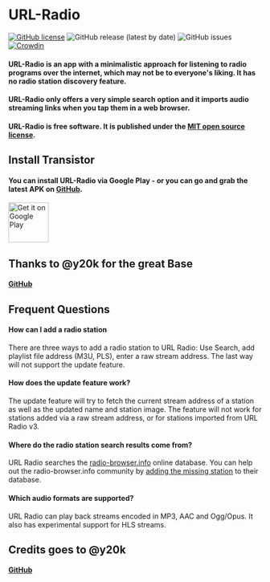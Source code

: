 # URL-Radio
[![GitHub license](https://img.shields.io/github/license/jamal2362/URL-Radio)](https://github.com/jamal2362/URL-Radio/blob/master/LICENSE.md) ![GitHub release (latest by date)](https://img.shields.io/github/v/release/jamal2362/URL-Radio) ![GitHub issues](https://img.shields.io/github/issues/jamal2362/URL-Radio) [![Crowdin](https://badges.crowdin.net/url-radio/localized.svg)](https://crowdin.com/project/url-radio)

#### URL-Radio is an app with a minimalistic approach for listening to radio programs over the internet, which may not be to everyone's liking. It has no radio station discovery feature.
#### URL-Radio only offers a very simple search option and it imports audio streaming links when you tap them in a web browser.
#### URL-Radio is free software. It is published under the [MIT open source license](https://opensource.org/licenses/MIT).


## Install Transistor
#### You can install URL-Radio via Google Play - or you can go and grab the latest APK on [GitHub](https://github.com/jamal2362/URL-Radio/releases).

[<img src="https://play.google.com/intl/en_us/badges/images/generic/en-play-badge.png" alt="Get it on Google Play" height="80">](https://play.google.com/store/apps/details?id=com.jamal2367.urlradio)
 
 
## Thanks to @y20k for the great Base
#### [GitHub](https://github.com/y20k/transistor)


## Frequent Questions
#### How can I add a radio station
There are three ways to add a radio station to URL Radio: Use Search, add playlist file address (M3U, PLS), enter a raw stream address. The last way will not support the update feature.

#### How does the update feature work?
The update feature will try to fetch the current stream address of a station as well as the updated name and station image. The feature will not work for stations added via a raw stream address, or for stations imported from URL Radio v3.

#### Where do the radio station search results come from?
URL Radio searches the [radio-browser.info](http://www.radio-browser.info/) online database. You can help out the radio-browser.info community by [adding the missing station](http://www.radio-browser.info/gui/#!/add) to their database.

#### Which audio formats are supported?
URL Radio can play back streams encoded in MP3, AAC and Ogg/Opus. It also has experimental support for HLS streams.


## Credits goes to @y20k
#### [GitHub](https://github.com/y20k/transistor)
